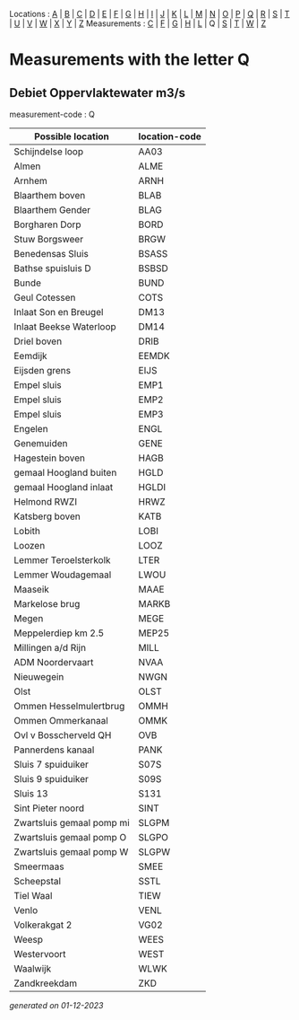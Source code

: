 Locations : [A](location_A.md) | [B](location_B.md) | [C](location_C.md) | [D](location_D.md) | [E](location_E.md) | [F](location_F.md) | [G](location_G.md) | [H](location_H.md) | [I](location_I.md) | [J](location_J.md) | [K](location_K.md) | [L](location_L.md) | [M](location_M.md) | [N](location_N.md) | [O](location_O.md) | [P](location_P.md) | [Q](location_Q.md) | [R](location_R.md) | [S](location_S.md) | [T](location_T.md) | [U](location_U.md) | [V](location_V.md) | [W](location_W.md) | [X](location_X.md) | [Y](location_Y.md) | [Z](location_Z.md)
Measurements : [C](measurement_C.md) | [F](measurement_F.md) | [G](measurement_G.md) | [H](measurement_H.md) | [L](measurement_L.md) | Q | [S](measurement_S.md) | [T](measurement_T.md) | [W](measurement_W.md) | [Z](measurement_Z.md)

# Measurements with the letter Q #

## Debiet Oppervlaktewater m3/s ##
measurement-code : Q

|Possible location|location-code|
|---|---|
|Schijndelse loop|AA03|
|Almen|ALME|
|Arnhem|ARNH|
|Blaarthem boven|BLAB|
|Blaarthem Gender|BLAG|
|Borgharen Dorp|BORD|
|Stuw Borgsweer|BRGW|
|Benedensas Sluis|BSASS|
|Bathse spuisluis D|BSBSD|
|Bunde|BUND|
|Geul Cotessen|COTS|
|Inlaat Son en Breugel|DM13|
|Inlaat Beekse Waterloop|DM14|
|Driel boven|DRIB|
|Eemdijk|EEMDK|
|Eijsden grens|EIJS|
|Empel sluis|EMP1|
|Empel sluis|EMP2|
|Empel sluis|EMP3|
|Engelen|ENGL|
|Genemuiden|GENE|
|Hagestein boven|HAGB|
|gemaal Hoogland buiten|HGLD|
|gemaal Hoogland inlaat|HGLDI|
|Helmond RWZI|HRWZ|
|Katsberg boven|KATB|
|Lobith|LOBI|
|Loozen|LOOZ|
|Lemmer Teroelsterkolk|LTER|
|Lemmer Woudagemaal|LWOU|
|Maaseik|MAAE|
|Markelose brug|MARKB|
|Megen|MEGE|
|Meppelerdiep km 2.5|MEP25|
|Millingen a/d Rijn|MILL|
|ADM Noordervaart|NVAA|
|Nieuwegein|NWGN|
|Olst|OLST|
|Ommen Hesselmulertbrug|OMMH|
|Ommen Ommerkanaal|OMMK|
|Ovl v Bosscherveld QH|OVB|
|Pannerdens kanaal|PANK|
|Sluis 7 spuiduiker|S07S|
|Sluis 9 spuiduiker|S09S|
|Sluis 13|S131|
|Sint Pieter noord|SINT|
|Zwartsluis gemaal pomp mi|SLGPM|
|Zwartsluis gemaal pomp O|SLGPO|
|Zwartsluis gemaal pomp W|SLGPW|
|Smeermaas|SMEE|
|Scheepstal|SSTL|
|Tiel Waal|TIEW|
|Venlo|VENL|
|Volkerakgat 2|VG02|
|Weesp|WEES|
|Westervoort|WEST|
|Waalwijk|WLWK|
|Zandkreekdam|ZKD|




_generated on 01-12-2023_